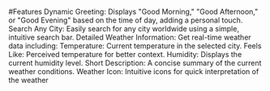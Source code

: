 #Features
Dynamic Greeting: Displays "Good Morning," "Good Afternoon," or "Good Evening" based on the time of day, adding a personal touch.
Search Any City: Easily search for any city worldwide using a simple, intuitive search bar.
Detailed Weather Information: Get real-time weather data including:
Temperature: Current temperature in the selected city.
Feels Like: Perceived temperature for better context.
Humidity: Displays the current humidity level.
Short Description: A concise summary of the current weather conditions.
Weather Icon: Intuitive icons for quick interpretation of the weather
